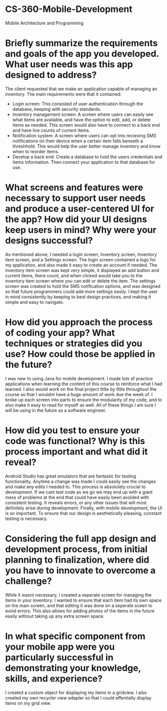 # CS-360-Mobile-Development
Mobile Architecture and Programming

# Briefly summarize the requirements and goals of the app you developed. What user needs was this app designed to address?
The client requested that we make an application capable of managing an inventory. The main requirements were that it contained:
- Login screen:
This consisted of user authentication through the database, keeping with security standards.
- Inventory management screen: 
  A screen where users can easily see what items are available, and have the option to edit, add, or delete items as needed. This screen would also have to connect to a back end and have live counts of current items.
- Notification system: 
  A screen where users can opt into recieving SMS notifications on their device when a certain item falls beneath a threshhold. This would help the user better manage inventory and know when to reorder items.
- Develop a back end: 
  Create a database to hold the users credentials and items information. Then connect your application to that database for use.

# What screens and features were necessary to support user needs and produce a user-centered UI for the app? How did your UI designs keep users in mind? Why were your designs successful?
As mentioned above, I needed a login screen, Inventory screen, Inventory item screen, and a Settings screen. The login screen contained a logo for my application, and also made it easy to create an account if needed. The inventory item screen was kept very simple, it displayed an add button and current items, there count, and when clicked would take you to the inventory item screen where you can edit or delete the item. The settings screen was created to hold the SMS notification options, and was designed so that future programmers could add more settings easily. I kept the user in mind consistently by keeping to best design practices, and making it simple and easy to navigate. 

# How did you approach the process of coding your app? What techniques or strategies did you use? How could those be applied in the future?
I was new to using Java for mobile development. I made lots of practice applications when learning the content of this course to reinforce what I had learned. I also would work on the final project little by little throughout the course so that I wouldnt have a huge amount of work due the week of. I broke up each screen into parts to ensure the modularity of my code, and to also make it easy to read for myself as well. All of these things I am sure I will be using in the future as a software engineer. 

# How did you test to ensure your code was functional? Why is this process important and what did it reveal?
Android Studio has great emulators that are fantastic for testing functionality. Anytime a change was made I could easily see the changes and make any edits I needed to. This process is absolutely crucial to development. If we cant test code as we go we may end up with a giant mess of problems at the end that could have easily been avoided with consistent testing. It reveals errors, or any other issues that will most definitely arise during development. Finally, with mobile development, the UI is so important. To ensure that our design is aesthetically pleasing, constant testing is necessary. 

# Considering the full app design and development process, from initial planning to finalization, where did you have to innovate to overcome a challenge?
While it wasnt necessary, I created a seperate screen for managing the items in your inventory. I wanted to ensure that each item had its own space on the main screen, and that editing it was done on a seperate sceen to avoid errors. This also allows for adding photos of the items in the future easily without taking up any extra screen space.

# In what specific component from your mobile app were you particularly successful in demonstrating your knowledge, skills, and experience?
I created a custom object for displaying my items in a gridview. I also created my own recycler view adapter so that I could effentially display items on my grid view. 
